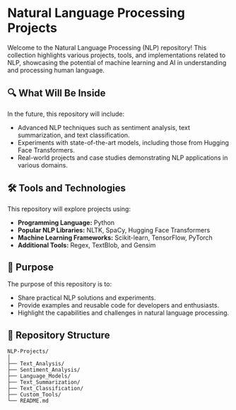# Natural Language Processing Projects  

Welcome to the Natural Language Processing (NLP) repository! This collection highlights various projects, tools, and implementations related to NLP, showcasing the potential of machine learning and AI in understanding and processing human language.  

## 🔍 What Will Be Inside  
In the future, this repository will include:  
- Advanced NLP techniques such as sentiment analysis, text summarization, and text classification.  
- Experiments with state-of-the-art models, including those from Hugging Face Transformers.  
- Real-world projects and case studies demonstrating NLP applications in various domains.  

## 🛠️ Tools and Technologies  
This repository will explore projects using:  
- **Programming Language:** Python  
- **Popular NLP Libraries:** NLTK, SpaCy, Hugging Face Transformers  
- **Machine Learning Frameworks:** Scikit-learn, TensorFlow, PyTorch  
- **Additional Tools:** Regex, TextBlob, and Gensim  

## 🚀 Purpose  
The purpose of this repository is to:  
- Share practical NLP solutions and experiments.  
- Provide examples and reusable code for developers and enthusiasts.  
- Highlight the capabilities and challenges in natural language processing.  

## 📂 Repository Structure  
```plaintext
NLP-Projects/
│
├── Text_Analysis/
├── Sentiment_Analysis/
├── Language_Models/
├── Text_Summarization/
├── Text_Classification/
├── Custom_Tools/
└── README.md

